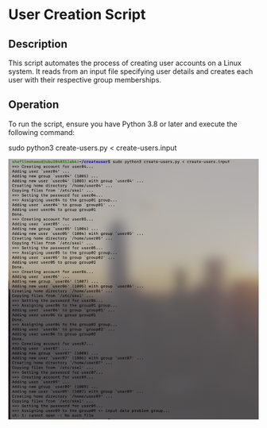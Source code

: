 # User Creation Script

## Description
This script automates the process of creating user accounts on a Linux system. It reads from an input file specifying user details and creates each user with their respective group memberships.

## Operation
To run the script, ensure you have Python 3.8 or later and execute the following command:

sudo python3 create-users.py < create-users.input


![addeduser](https://raw.githubusercontent.com/shafiimohamud/inet_4031_adduser_script/main/addeduser.png)
